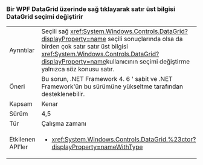 ### <a name="right-clicking-on-a-wpf-datagrid-row-header-changes-the-datagrid-selection"></a>Bir WPF DataGrid üzerinde sağ tıklayarak satır üst bilgisi DataGrid seçimi değiştirir

|   |   |
|---|---|
|Ayrıntılar|Seçili sağ <xref:System.Windows.Controls.DataGrid?displayProperty=name> seçili sonuçlarında olsa da birden çok satır satır üst bilgisi <xref:System.Windows.Controls.DataGrid?displayProperty=name>kullanıcının seçimi değiştirme yalnızca söz konusu satır.|
|Öneri|Bu sorun, .NET Framework 4. 6 ' sabit ve .NET Framework'ün bu sürümüne yükseltme tarafından desteklenebilir.|
|Kapsam|Kenar|
|Sürüm|4,5|
|Tür|Çalışma zamanı|
|Etkilenen API’ler|<ul><li><xref:System.Windows.Controls.DataGrid.%23ctor?displayProperty=nameWithType></li></ul>|

